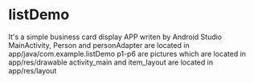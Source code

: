 # listDemo
It's a simple business card display APP writen by Android Studio
MainActivity, Person and personAdapter are located in app/java/com.example.listDemo
p1-p6 are pictures which are located in app/res/drawable
activity_main and item_layout are located in app/res/layout
